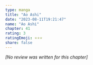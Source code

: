 ```yaml
---
type: manga
title: "Ao Ashi"
date: "2023-08-11T19:21:47"
name: "Ao Ashi"
chapter: 41
rating: 3
ratingEmoji: ⭐️⭐️⭐️
share: false
---
```


*[No review was written for this chapter]*
